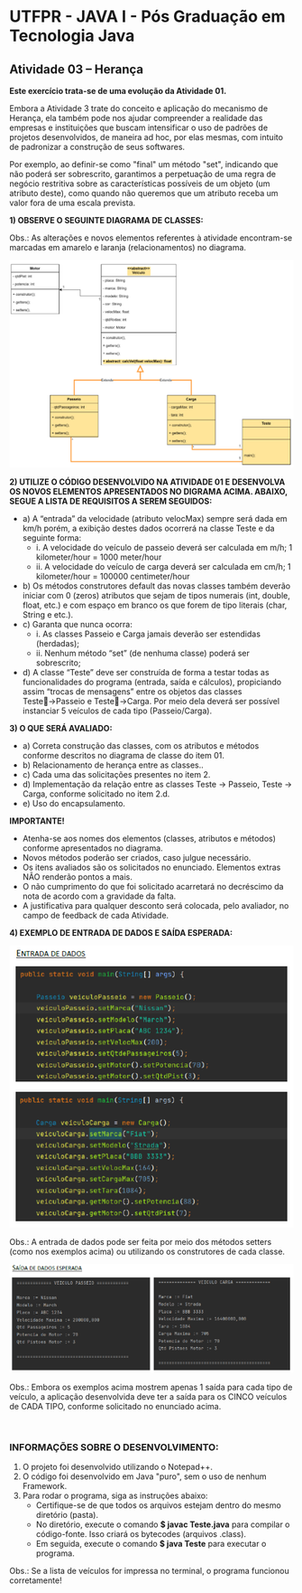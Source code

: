 # UTFPR - JAVA I - Pós Graduação em Tecnologia Java

## Atividade 03 – Herança

**Este exercício trata-se de uma evolução da Atividade 01.**

Embora a Atividade 3 trate do conceito e aplicação do mecanismo de Herança, ela também pode nos ajudar compreender a realidade das empresas e instituições que buscam intensificar o uso de padrões de projetos desenvolvidos, de maneira ad hoc, por elas mesmas, com intuito de padronizar a construção de seus softwares.

Por exemplo, ao definir-se como "final" um método "set", indicando que não poderá ser sobrescrito, garantimos a perpetuação de uma regra de negócio restritiva sobre as características possíveis de um objeto (um atributo deste), como quando não queremos que um atributo receba um valor fora de uma escala prevista.

**1) OBSERVE O SEGUINTE DIAGRAMA DE CLASSES:**

Obs.: As alterações e novos elementos referentes à atividade encontram-se marcadas em
amarelo e laranja (relacionamentos) no diagrama.

![Diagrama de Classes - Atividade 03](/CETEJ31_-_Linguagem_de_Programacao_Java_I_-_JAVA_XXX_(2024_01)/Images/Diagrama_de_Classes_-_Atividade_03.png)

**2) UTILIZE O CÓDIGO DESENVOLVIDO NA ATIVIDADE 01 E DESENVOLVA OS NOVOS ELEMENTOS APRESENTADOS NO DIGRAMA ACIMA. ABAIXO, SEGUE A LISTA DE REQUISITOS A SEREM SEGUIDOS:**
- a) A “entrada” da velocidade (atributo velocMax) sempre será dada em km/h porém, a exibição destes dados ocorrerá na classe Teste e da seguinte forma:
    - i. A velocidade do veículo de passeio deverá ser calculada em m/h;
            1 kilometer/hour = 1000 meter/hour
    - ii. A velocidade do veículo de carga deverá ser calculada em cm/h;
            1 kilometer/hour = 100000 centimeter/hour
- b) Os métodos construtores default das novas classes também deverão iniciar com 0 (zeros) atributos que sejam de tipos numerais (int, double, float, etc.) e com espaço em branco os que forem de tipo literais (char, String e etc.).
- c) Garanta que nunca ocorra:
    - i. As classes Passeio e Carga jamais deverão ser estendidas (herdadas);
    - ii. Nenhum método “set” (de nenhuma classe) poderá ser sobrescrito;
- d) A classe “Teste” deve ser construída de forma a testar todas as funcionalidades do programa (entrada, saída e cálculos), propiciando assim “trocas de mensagens” entre os objetos das classes Teste→Passeio e Teste→Carga. Por meio dela deverá ser possível instanciar 5 veículos de cada tipo (Passeio/Carga).

**3) O QUE SERÁ AVALIADO:**
- a) Correta construção das classes, com os atributos e métodos conforme descritos no diagrama de classe do item 01.
- b) Relacionamento de herança entre as classes..
- c) Cada uma das solicitações presentes no item 2.
- d) Implementação da relação entre as classes Teste -> Passeio, Teste -> Carga, conforme solicitado no item 2.d.
- e) Uso do encapsulamento.

**IMPORTANTE!**
- Atenha-se aos nomes dos elementos (classes, atributos e métodos) conforme apresentados no diagrama.
- Novos métodos poderão ser criados, caso julgue necessário.
- Os itens avaliados são os solicitados no enunciado. Elementos extras NÃO renderão pontos a mais.
- O não cumprimento do que foi solicitado acarretará no decréscimo da nota de acordo com a gravidade da falta.
- A justificativa para qualquer desconto será colocada, pelo avaliador, no campo de feedback de cada Atividade.

**4) EXEMPLO DE ENTRADA DE DADOS E SAÍDA ESPERADA:**

![Entrada de Dados - Atividade 03](/CETEJ31_-_Linguagem_de_Programacao_Java_I_-_JAVA_XXX_(2024_01)/Images/Exemplo_EntradaDados_-_Atividade_03.png)

Obs.: A entrada de dados pode ser feita por meio dos métodos setters (como nos exemplos
acima) ou utilizando os construtores de cada classe. 

![Saída de Dados - Atividade 03](/CETEJ31_-_Linguagem_de_Programacao_Java_I_-_JAVA_XXX_(2024_01)/Images/Exemplo_SaidaDados_-_Atividade_03.png)

Obs.: Embora os exemplos acima mostrem apenas 1 saída para cada tipo de veículo, a aplicação
desenvolvida deve ter a saída para os CINCO veículos de CADA TIPO, conforme solicitado no
enunciado acima.

&nbsp;
### INFORMAÇÕES SOBRE O DESENVOLVIMENTO:
1. O projeto foi desenvolvido utilizando o Notepad++.
2. O código foi desenvolvido em Java "puro", sem o uso de nenhum Framework.
3. Para rodar o programa, siga as instruções abaixo:
    - Certifique-se de que todos os arquivos estejam dentro do mesmo diretório (pasta).
    - No diretório, execute o comando **$ javac Teste.java** para compilar o código-fonte. Isso criará os bytecodes (arquivos .class).
    - Em seguida, execute o comando **$ java Teste** para executar o programa.

Obs.: Se a lista de veículos for impressa no terminal, o programa funcionou corretamente!